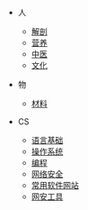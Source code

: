 * 人
    * [解剖](/Subject/Myology)
    * [营养](/Subject/Nutrition)
    * [中医](/Subject/中医)
    * [文化](/Subject/文化)

* 物
    * [材料](/Object/Material)

* CS
    * [语言基础](/CS/Language)
    * [操作系统](/CS/OS)
    * [编程](/CS/Prog)
    * [网络安全](/CS/Cybersec)
    * [常用软件网站](/CS/SoftSite)
    * [网安工具](/CS/Tools)
